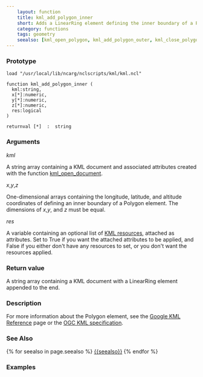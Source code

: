 ```yaml
---
    layout: function
    title: kml_add_polygon_inner
    short: Adds a LinearRing element defining the inner boundary of a Polygon element.
    category: functions  
    tags: geometry
    seealso: [kml_open_polygon, kml_add_polygon_outer, kml_close_polygon, kml_open_placemark ]
---
```


### Prototype

<pre><code>load "/usr/local/lib/ncarg/nclscripts/kml/kml.ncl"

function kml_add_polygon_inner (
  kml:string,
  x[*]:numeric,
  y[*]:numeric,
  z[*]:numeric,
  res:logical
)

returnval [*]  :  string
</code></pre>

### Arguments
*kml*

A string array containing a KML document and associated attributes created with the function [kml_open_document]({{site.url}}/functions/kml_open_document.html).

*x*,*y*,*z*

One-dimensional arrays containing the longitude, latitude, and altitude coordinates of defining an inner boundary of a Polygon element. The dimensions of *x*,*y*, and *z* must be equal.

*res*

A variable containing an optional list of [KML resources]({{site.url}}/resources), attached as attributes. Set to True if you want the attached attributes to be applied, and False if you either don't have any resources to set, or you don't want the resources applied.

### Return value

A string array containing a KML document with a LinearRing element appended to the end.

### Description

For more information about the Polygon element, see the [Google KML Reference](https://developers.google.com/kml/documentation/kmlreference#polygon) page or the [OGC KML specification](http://www.opengeospatial.org/standards/kml/).

### See Also

{% for seealso in page.seealso %}
[{{seealso}}]({{site.url}}/functions/{{seealso}}.html)
{% endfor %}

### Examples



